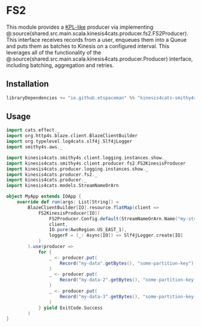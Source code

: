 # FS2

This module provides a [KPL-like](https://github.com/awslabs/amazon-kinesis-producer) producer via implementing @:source(shared.src.main.scala.kinesis4cats.producer.fs2.FS2Producer). This interface receives records from a user, enqueues them into a Queue and puts them as batches to Kinesis on a configured interval. This leverages all of the functionality of the @:source(shared.src.main.scala.kinesis4cats.producer.Producer) interface, including batching, aggregation and retries. 

## Installation

```scala
libraryDependencies += "io.github.etspaceman" %% "kinesis4cats-smithy4s-client-fs2" % "@VERSION@"
```

## Usage

```scala mdoc:compile-only
import cats.effect._
import org.http4s.blaze.client.BlazeClientBuilder
import org.typelevel.log4cats.slf4j.Slf4jLogger
import smithy4s.aws._

import kinesis4cats.smithy4s.client.logging.instances.show._
import kinesis4cats.smithy4s.client.producer.fs2.FS2KinesisProducer
import kinesis4cats.producer.logging.instances.show._
import kinesis4cats.producer.fs2._
import kinesis4cats.producer._
import kinesis4cats.models.StreamNameOrArn

object MyApp extends IOApp {
    override def run(args: List[String]) = 
        BlazeClientBuilder[IO].resource.flatMap(client =>
            FS2KinesisProducer[IO](
                FS2Producer.Config.default(StreamNameOrArn.Name("my-stream")),
                client,
                IO.pure(AwsRegion.US_EAST_1),
                loggerF = (_: Async[IO]) => Slf4jLogger.create[IO]
            )
        ).use(producer =>
            for {
                _ <- producer.put(
                    Record("my-data".getBytes(), "some-partition-key")
                )
                _ <- producer.put(
                    Record("my-data-2".getBytes(), "some-partition-key-2")
                )
                _ <- producer.put(
                    Record("my-data-3".getBytes(), "some-partition-key-3")
                )
            } yield ExitCode.Success
        )
}
```
